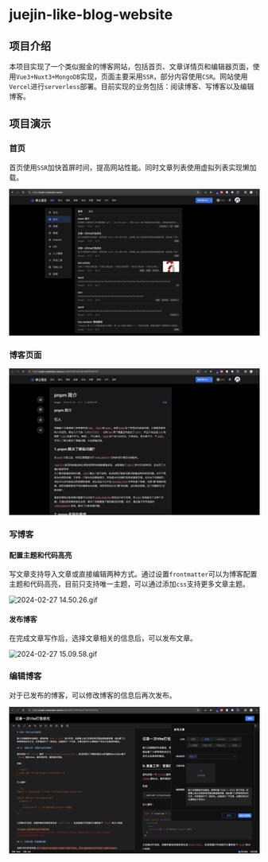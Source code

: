# juejin-like-blog-website

## 项目介绍

本项目实现了一个类似掘金的博客网站，包括首页、文章详情页和编辑器页面，使用`Vue3+Nuxt3+MongoDB`实现，页面主要采用`SSR`，部分内容使用`CSR`。网站使用`Vercel`进行`serverless`部署。目前实现的业务包括：阅读博客、写博客以及编辑博客。

## 项目演示

### 首页

首页使用`SSR`加快首屏时间，提高网站性能。同时文章列表使用虚拟列表实现懒加载。

![img1.png](https://github.com/DragonnZhang/images/blob/master/images/img1.png?raw=true)

### 博客页面

![img2.png](https://github.com/DragonnZhang/images/blob/master/images/img2.png?raw=true)

### 写博客

#### 配置主题和代码高亮

写文章支持导入文章或直接编辑两种方式。通过设置`frontmatter`可以为博客配置主题和代码高亮，目前只支持唯一主题，可以通过添加`css`支持更多文章主题。

![2024-02-27 14.50.26.gif](https://github.com/DragonnZhang/images/blob/master/images/2024-02-27%2014.50.26.gif?raw=true)

#### 发布博客

在完成文章写作后，选择文章相关的信息后，可以发布文章。

![2024-02-27 15.09.58.gif](https://github.com/DragonnZhang/images/blob/master/images/2024-02-27%2015.09.58.gif?raw=true)

### 编辑博客

对于已发布的博客，可以修改博客的信息后再次发布。

![img4.png](https://github.com/DragonnZhang/images/blob/master/images/img4.png?raw=true)

